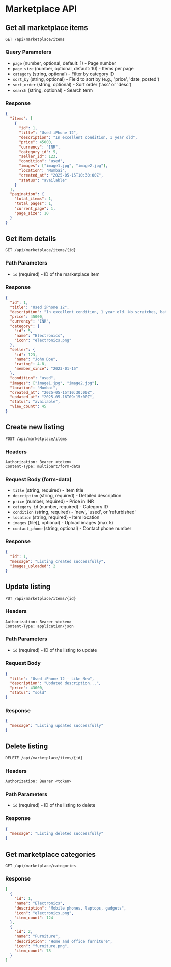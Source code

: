 # Marketplace API

## Get all marketplace items
`GET /api/marketplace/items`

### Query Parameters
- `page` (number, optional, default: 1) - Page number
- `page_size` (number, optional, default: 10) - Items per page
- `category` (string, optional) - Filter by category ID
- `sort_by` (string, optional) - Field to sort by (e.g., 'price', 'date_posted')
- `sort_order` (string, optional) - Sort order ('asc' or 'desc')
- `search` (string, optional) - Search term

### Response
```json
{
  "items": [
    {
      "id": 1,
      "title": "Used iPhone 12",
      "description": "In excellent condition, 1 year old",
      "price": 45000,
      "currency": "INR",
      "category_id": 5,
      "seller_id": 123,
      "condition": "used",
      "images": ["image1.jpg", "image2.jpg"],
      "location": "Mumbai",
      "created_at": "2025-05-15T10:30:00Z",
      "status": "available"
    }
  ],
  "pagination": {
    "total_items": 1,
    "total_pages": 1,
    "current_page": 1,
    "page_size": 10
  }
}
```

## Get item details
`GET /api/marketplace/items/{id}`

### Path Parameters
- `id` (required) - ID of the marketplace item

### Response
```json
{
  "id": 1,
  "title": "Used iPhone 12",
  "description": "In excellent condition, 1 year old. No scratches, battery health 92%.",
  "price": 45000,
  "currency": "INR",
  "category": {
    "id": 5,
    "name": "Electronics",
    "icon": "electronics.png"
  },
  "seller": {
    "id": 123,
    "name": "John Doe",
    "rating": 4.8,
    "member_since": "2023-01-15"
  },
  "condition": "used",
  "images": ["image1.jpg", "image2.jpg"],
  "location": "Mumbai",
  "created_at": "2025-05-15T10:30:00Z",
  "updated_at": "2025-05-16T09:15:00Z",
  "status": "available",
  "view_count": 45
}
```

## Create new listing
`POST /api/marketplace/items`

### Headers
```
Authorization: Bearer <token>
Content-Type: multipart/form-data
```

### Request Body (form-data)
- `title` (string, required) - Item title
- `description` (string, required) - Detailed description
- `price` (number, required) - Price in INR
- `category_id` (number, required) - Category ID
- `condition` (string, required) - 'new', 'used', or 'refurbished'
- `location` (string, required) - Item location
- `images` (file[], optional) - Upload images (max 5)
- `contact_phone` (string, optional) - Contact phone number

### Response
```json
{
  "id": 1,
  "message": "Listing created successfully",
  "images_uploaded": 2
}
```

## Update listing
`PUT /api/marketplace/items/{id}`

### Headers
```
Authorization: Bearer <token>
Content-Type: application/json
```

### Path Parameters
- `id` (required) - ID of the listing to update

### Request Body
```json
{
  "title": "Used iPhone 12 - Like New",
  "description": "Updated description...",
  "price": 43000,
  "status": "sold"
}
```

### Response
```json
{
  "message": "Listing updated successfully"
}
```

## Delete listing
`DELETE /api/marketplace/items/{id}`

### Headers
```
Authorization: Bearer <token>
```

### Path Parameters
- `id` (required) - ID of the listing to delete

### Response
```json
{
  "message": "Listing deleted successfully"
}
```

## Get marketplace categories
`GET /api/marketplace/categories`

### Response
```json
[
  {
    "id": 1,
    "name": "Electronics",
    "description": "Mobile phones, laptops, gadgets",
    "icon": "electronics.png",
    "item_count": 124
  },
  {
    "id": 2,
    "name": "Furniture",
    "description": "Home and office furniture",
    "icon": "furniture.png",
    "item_count": 78
  }
]
```
